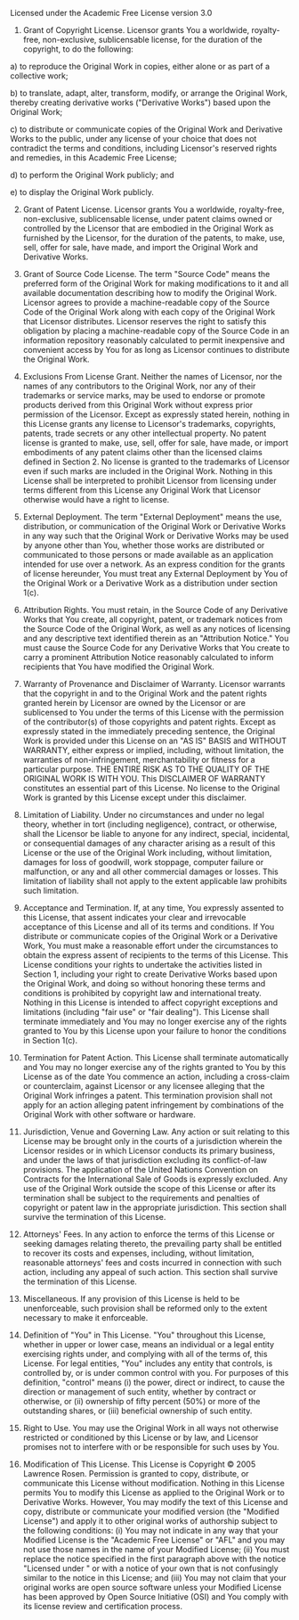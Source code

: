 Licensed under the Academic Free License version 3.0

1) Grant of Copyright License. Licensor grants You a worldwide, royalty-free, non-exclusive, 
sublicensable license, for the duration of the copyright, to do the following:

a) to reproduce the Original Work in copies, either alone or as part of a collective work;

b) to translate, adapt, alter, transform, modify, or arrange the Original Work, thereby 
creating derivative works ("Derivative Works") based upon the Original Work;

c) to distribute or communicate copies of the Original Work and Derivative Works to the
public, under any license of your choice that does not contradict the terms and conditions, 
including Licensor's reserved rights and remedies, in this Academic Free License;

d) to perform the Original Work publicly; and

e) to display the Original Work publicly.

2) Grant of Patent License. Licensor grants You a worldwide, royalty-free, non-exclusive,
sublicensable license, under patent claims owned or controlled by the Licensor that are
embodied in the Original Work as furnished by the Licensor, for the duration of the 
patents, to make, use, sell, offer for sale, have made, and import the Original
Work and Derivative Works.

3) Grant of Source Code License. The term "Source Code" means the preferred form of the 
Original Work for making modifications to it and all available documentation describing
how to modify the Original Work. Licensor agrees to provide a machine-readable copy of 
the Source Code of the Original Work along with each copy of the Original Work that Licensor 
distributes. Licensor reserves the right to satisfy this obligation by placing a machine-readable 
copy of the Source Code in an information repository reasonably calculated to permit 
inexpensive and convenient access by You for as long as Licensor continues to distribute
the Original Work.

4) Exclusions From License Grant. Neither the names of Licensor, nor the names of any 
contributors to the Original Work, nor any of their trademarks or service marks, may 
be used to endorse or promote products derived from this Original Work without express
prior permission of the Licensor. Except as expressly stated herein, nothing in this
License grants any license to Licensor's trademarks, copyrights, patents, trade secrets
or any other intellectual property. No patent license is granted to make, use, sell,
offer for sale, have made, or import embodiments of any patent claims other than the
licensed claims defined in Section 2. No license is granted to the trademarks of
Licensor even if such marks are included in the Original Work. Nothing in this 
License shall be interpreted to prohibit Licensor from licensing under terms 
different from this License any Original Work that Licensor otherwise would 
have a right to license.

5) External Deployment. The term "External Deployment" means the use, distribution, or
communication of the Original Work or Derivative Works in any way such that the Original
Work or Derivative Works may be used by anyone other than You, whether those works are 
distributed or communicated to those persons or made available as an application intended 
for use over a network. As an express condition for the grants of license hereunder, You 
must treat any External Deployment by You of the Original Work or a Derivative Work as 
a distribution under section 1(c).

6) Attribution Rights. You must retain, in the Source Code of any Derivative Works that You 
create, all copyright, patent, or trademark notices from the Source Code of the Original
Work, as well as any notices of licensing and any descriptive text identified therein 
as an "Attribution Notice." You must cause the Source Code for any Derivative Works 
that You create to carry a prominent Attribution Notice reasonably calculated to 
inform recipients that You have modified the Original Work.

7) Warranty of Provenance and Disclaimer of Warranty. Licensor warrants that the copyright
in and to the Original Work and the patent rights granted herein by Licensor are owned by
the Licensor or are sublicensed to You under the terms of this License with the permission 
of the contributor(s) of those copyrights and patent rights. Except as expressly stated in
the immediately preceding sentence, the Original Work is provided under this License on
an "AS IS" BASIS and WITHOUT WARRANTY, either express or implied, including, without 
limitation, the warranties of non-infringement, merchantability or fitness for a particular
purpose. THE ENTIRE RISK AS TO THE QUALITY OF THE ORIGINAL WORK IS WITH YOU. This 
DISCLAIMER OF WARRANTY constitutes an essential part of this License. No license 
to the Original Work is granted by this License except under this disclaimer.

8) Limitation of Liability. Under no circumstances and under no legal theory, whether in 
tort (including negligence), contract, or otherwise, shall the Licensor be liable to 
anyone for any indirect, special, incidental, or consequential damages of any character
arising as a result of this License or the use of the Original Work including, without
limitation, damages for loss of goodwill, work stoppage, computer failure or malfunction,
or any and all other commercial damages or losses. This limitation of liability shall 
not apply to the extent applicable law prohibits such limitation.

9) Acceptance and Termination. If, at any time, You expressly assented to this License,
that assent indicates your clear and irrevocable acceptance of this License and all of
its terms and conditions. If You distribute or communicate copies of the Original Work
or a Derivative Work, You must make a reasonable effort under the circumstances to 
obtain the express assent of recipients to the terms of this License. This License
conditions your rights to undertake the activities listed in Section 1, including
your right to create Derivative Works based upon the Original Work, and doing so
without honoring these terms and conditions is prohibited by copyright law and
international treaty. Nothing in this License is intended to affect copyright
exceptions and limitations (including "fair use" or "fair dealing"). This 
License shall terminate immediately and You may no longer exercise any of 
the rights granted to You by this License upon your failure to honor the
conditions in Section 1(c).

10) Termination for Patent Action. This License shall terminate automatically and You may
no longer exercise any of the rights granted to You by this License as of the date You
commence an action, including a cross-claim or counterclaim, against Licensor or any 
licensee alleging that the Original Work infringes a patent. This termination provision
shall not apply for an action alleging patent infringement by combinations of the
Original Work with other software or hardware.

11) Jurisdiction, Venue and Governing Law. Any action or suit relating to this License
may be brought only in the courts of a jurisdiction wherein the Licensor resides or in 
which Licensor conducts its primary business, and under the laws of that jurisdiction 
excluding its conflict-of-law provisions. The application of the United Nations Convention
on Contracts for the International Sale of Goods is expressly excluded. Any use of the
Original Work outside the scope of this License or after its termination shall be subject
to the requirements and penalties of copyright or patent law in the appropriate 
jurisdiction. This section shall survive the termination of this License.

12) Attorneys' Fees. In any action to enforce the terms of this License or seeking damages
relating thereto, the prevailing party shall be entitled to recover its costs and expenses, 
including, without limitation, reasonable attorneys' fees and costs incurred in connection
with such action, including any appeal of such action. This section shall survive the 
termination of this License.

13) Miscellaneous. If any provision of this License is held to be unenforceable, such 
provision shall be reformed only to the extent necessary to make it enforceable.

14) Definition of "You" in This License. "You" throughout this License, whether in upper or 
lower case, means an individual or a legal entity exercising rights under, and complying 
with all of the terms of, this License. For legal entities, "You" includes any entity that
controls, is controlled by, or is under common control with you. For purposes of this 
definition, "control" means (i) the power, direct or indirect, to cause the direction or
management of such entity, whether by contract or otherwise, or (ii) ownership of fifty 
percent (50%) or more of the outstanding shares, or (iii) beneficial ownership of such entity.

15) Right to Use. You may use the Original Work in all ways not otherwise restricted or 
conditioned by this License or by law, and Licensor promises not to interfere with or be 
responsible for such uses by You.

16) Modification of This License. This License is Copyright © 2005 Lawrence Rosen. Permission 
is granted to copy, distribute, or communicate this License without modification. Nothing 
in this License permits You to modify this License as applied to the Original Work or to
Derivative Works. However, You may modify the text of this License and copy, distribute 
or communicate your modified version (the "Modified License") and apply it to other original
works of authorship subject to the following conditions: (i) You may not indicate in any
way that your Modified License is the "Academic Free License" or "AFL" and you may not 
use those names in the name of your Modified License; (ii) You must replace the notice 
specified in the first paragraph above with the notice "Licensed under <insert your 
license name here>" or with a notice of your own that is not confusingly similar to the
notice in this License; and (iii) You may not claim that your original works are open 
source software unless your Modified License has been approved by Open Source Initiative 
(OSI) and You comply with its license review and certification process.
